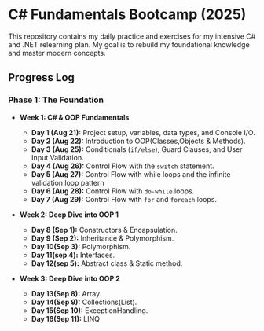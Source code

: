 # C# Fundamentals Bootcamp (2025)

This repository contains my daily practice and exercises for my intensive C# and .NET relearning plan. My goal is to rebuild my foundational knowledge and master modern concepts.

## Progress Log

### Phase 1: The Foundation

* **Week 1: C# & OOP Fundamentals**
    * **Day 1 (Aug 21):** Project setup, variables, data types, and Console I/O.
    * **Day 2 (Aug 22):** Introduction to OOP(Classes,Objects & Methods).
    * **Day 3 (Aug 25):** Conditionals (`if/else`), Guard Clauses, and User Input Validation.
    * **Day 4 (Aug 26):** Control Flow with the `switch` statement.
    * **Day 5 (Aug 27):** Control Flow with while loops and the infinite validation loop pattern
    * **Day 6 (Aug 28):** Control Flow with `do-while` loops.
    * **Day 7 (Aug 29):** Control Flow with `for` and `foreach` loops.

* **Week 2: Deep Dive into OOP 1**
  * **Day 8 (Sep 1):** Constructors & Encapsulation.
  * **Day 9 (Sep 2):** Inheritance & Polymorphism.
  * **Day 10(Sep 3):** Polymorphism.
  * **Day 11(sep 4):** Interfaces.
  * **Day 12(sep 5):** Abstract class & Static method.
    
* **Week 3: Deep Dive into OOP 2**
  * **Day 13(Sep 8):** Array.
  * **Day 14(Sep 9):** Collections(List<T>).
  * **Day 15(Sep 10):** ExceptionHandling.
  * **Day 16(Sep 11):** LINQ

